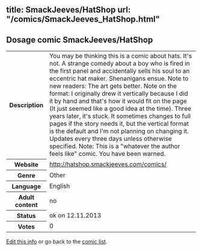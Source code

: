 title: SmackJeeves/HatShop
url: "/comics/SmackJeeves_HatShop.html"
---
Dosage comic SmackJeeves/HatShop
-----------------------------------------

<p id="msg"></p>
<script type="text/javascript">
if (window.location.search === '?edit_info_mail=sent_ok') {
  var elem = document.getElementById("msg");
  elem.innerHTML = 'Edited information sucessfully sent for review, which is usually done daily. Thanks!';
  elem.className = 'ok';
}
</script>
<table class="comicinfo">
<tr>
<th>Description</th><td>You may be thinking this is a comic about hats. It's not. A strange comedy about a boy who is fired in the first panel and accidentally sells his soul to an eccentric hat maker. Shenanigans ensue. Note to new readers: The art gets better. Note on the format: I originally drew it vertically because I did it by hand and that's how it would fit on the page (It just seemed like a good idea at the time). Three years later, it's stuck. It sometimes changes to full pages if the story needs it, but the vertical format is the default and I'm not planning on changing it. Updates every three days unless otherwise specified. Note: This is a &quot;whatever the author feels like&quot; comic. You have been warned.</td>
</tr>
<tr>
<th>Website</th><td><a href="http://hatshop.smackjeeves.com/comics/">http://hatshop.smackjeeves.com/comics/</a></td>
</tr>
<tr>
<th>Genre</th><td>Other</td>
</tr>
<tr>
<th>Language</th><td>English</td>
</tr>
<tr>
<th>Adult content</th><td>no</td>
</tr>
<tr>
<th>Status</th><td>ok on 12.11.2013</td>
</tr>
<tr>
<th>Votes</th><td>0</td>
</tr>
</table>

[Edit this info](SmackJeeves_HatShop_edit.html) or go back to the [comic list](../comic-index.html).
